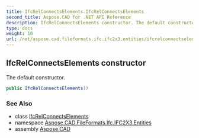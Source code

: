 ```yaml
---
title: IfcRelConnectsElements.IfcRelConnectsElements
second_title: Aspose.CAD for .NET API Reference
description: IfcRelConnectsElements constructor. The default constructor
type: docs
weight: 10
url: /net/aspose.cad.fileformats.ifc.ifc2x3.entities/ifcrelconnectselements/ifcrelconnectselements/
---
```

## IfcRelConnectsElements constructor

The default constructor.

```csharp
public IfcRelConnectsElements()
```

### See Also

* class [IfcRelConnectsElements](../)
* namespace [Aspose.CAD.FileFormats.Ifc.IFC2X3.Entities](../../ifcrelconnectselements/)
* assembly [Aspose.CAD](../../../)



